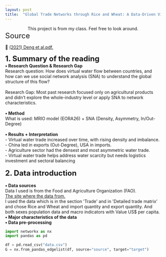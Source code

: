 ```yaml
---
layout: post
title:  "Global Trade Networks through Rice and Wheat: A Data-Driven View of Global Flows"
---
```


<div style="text-align: center;">
    This project is from my class. Feel free to look around.
</div>

<div style="font-size: 24px;">
    Source
</div>

<p>
  📄 <a href="https://github.com/HeeseungMoon/HeeseungMoon.github.io/raw/master/assets/(2021) Deng et al.pdf" target="_blank">(2021) Deng et al.pdf.</a>
</p>

<div style="font-size: 24px;">
  <b>1. Summary of the reading</b>
</div>

<div>
  <b> • Research Question & Research Gap</b>
</div>

<div>
Research question: How does virtual water flow between countries, and how can we use social network analysis (SNA) to understand the global structure of this flow?
</div>

<br>

<div>
Research Gap: Most past research focused only on agricultural products and didn’t explore the whole-industry level or apply SNA to network characteristics.
</div>

<br>

<div>
  <b> • Method</b>
</div>

<div>
What is used: MRIO model (EORA26) + SNA (Density, Asymmetry, In/Out-Degree)
</div>

<br>

<div>
  <b> • Results + Interpretation</b>
</div>

<div>
- Virtual water trade increased over time, with rising density and imbalance.
</div>

<div>
- China led in exports (Out-Degree), USA in imports.
</div>

<div>
- Agriculture sector had the densest and most asymmetric water trade.
</div>

<div>
- Virtual water trade helps address water scarcity but needs logistics investment and sectoral balancing
</div>

<br>

<div style="font-size: 24px;">
  <b>2. Data introduction</b>
</div>

<br>

<div>
  <b> • Data sources</b>
</div>


<div>
Data I used is from the Food and Agriculture Organization (FAO). 
</div>



<div>
<a href="https://www.fao.org/faostat/en/#data" target="_blank">The site where the data from.</a>
</div>


<div>
I used the data which is in the section 'Trade' and in 'Detailed trade matrix' and chose Rice and Wheat and import quantity and export quantity. And both sexes population data and macro indicators with Value US$ per capita.
</div>

<div>
  <b> • Major characteristics of the data</b>
</div>


<div>

</div>


<div>
</div>

<div>
</div>

<div>
  <b> • Data pre-processing</b>
</div>

<div>
</div>


<div>
</div>



<div>
</div>


<div>
</div>


<div>
</div>





```python
import networkx as nx
import pandas as pd

df = pd.read_csv("data.csv")
G = nx.from_pandas_edgelist(df, source="source", target="target")
```
